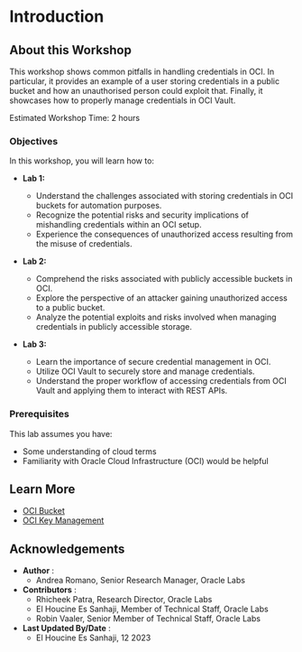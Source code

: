 # Introduction

## About this Workshop

This workshop shows common pitfalls in handling credentials in OCI. In particular, it provides an example of a user storing credentials in a public bucket and how an unauthorised person could exploit that. Finally, it showcases how to properly manage credentials in OCI Vault.

Estimated Workshop Time: 2 hours

### Objectives

In this workshop, you will learn how to:

- **Lab 1:**
    - Understand the challenges associated with storing credentials in OCI buckets for automation purposes.
    - Recognize the potential risks and security implications of mishandling credentials within an OCI setup.
    - Experience the consequences of unauthorized access resulting from the misuse of credentials.

- **Lab 2:**
    - Comprehend the risks associated with publicly accessible buckets in OCI.
    - Explore the perspective of an attacker gaining unauthorized access to a public bucket.
    - Analyze the potential exploits and risks involved when managing credentials in publicly accessible storage.

- **Lab 3:**
    - Learn the importance of secure credential management in OCI.
    - Utilize OCI Vault to securely store and manage credentials.
    - Understand the proper workflow of accessing credentials from OCI Vault and applying them to interact with REST APIs.

### Prerequisites

This lab assumes you have:

- Some understanding of cloud terms
- Familiarity with Oracle Cloud Infrastructure \(OCI) would be helpful

## Learn More

- [OCI Bucket](https://docs.oracle.com/en-us/iaas/Content/Object/Tasks/managingbuckets.htm)
- [OCI Key Management](https://www.oracle.com/security/cloud-security/key-management/#protect-enterprise)

## Acknowledgements

- **Author** :
    - Andrea Romano, Senior Research Manager, Oracle Labs
- **Contributors** :
    - Rhicheek Patra, Research Director, Oracle Labs
    - El Houcine Es Sanhaji, Member of Technical Staff, Oracle Labs
    - Robin Vaaler, Senior Member of Technical Staff,  Oracle Labs
- **Last Updated By/Date** :
    - El Houcine Es Sanhaji, 12 2023
